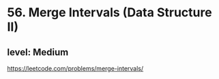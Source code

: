 # 56. Merge Intervals (Data Structure II)
## level: Medium

https://leetcode.com/problems/merge-intervals/
